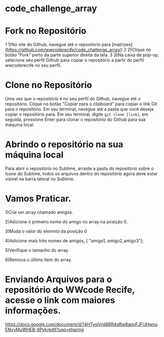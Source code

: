 # code_challenge_array

# Fork no Repositório

1 1)No site do Github, navegue até o repositório para [matrizes] (https://github.com/wwcoderecife/code_challenge_array/)
2 2)Clique no botão "Fork" perto da parte superior direita da tela.
3 3)Na caixa de pop-up, selecione seu perfil Github para copiar o repositório a partir do perfil wwcoderecife no seu perfil.


# Clone no Repositório

 Uma vez que o repositório é no seu perfil do Github, navegue até o repositório.
 Clique no botão "Copiar para o clipboard" para copiar o link Git para o repositório.
 Em seu terminal, navegue até a pasta que você deseja copiar o repositório para.
 Em seu terminal, digite `git clone [link]`, em seguida, pressione Enter para clonar o repositório do Github para sua máquina local.
 
 # Abrindo o repositório na sua máquina local
 
   Para abrir o repositório no Sublime, arraste a pasta do repositório sobre o ícone do Sublime, todos os arquivos dentro do repositório agora deve estar visível na barra lateral no Sublime.
  
 # Vamos Praticar.
  
1)Crie um array chamado amigos.

2)Adicione o primeiro nome do amigo no array na posiçāo 0.

3)Muda o valor do elemnto da posiçāo 0

4)Adicione mais três nomes de amigos, [ "amigo1, amigo2,amigo3"];

5)Verifique o tamanho do array.

6)Remova o último item do array.


 # Enviando Arquivos para o repositório do WWcode Recife, acesse o link com maiores informações.
  
  https://docs.google.com/document/d/14HTyslVrd8BR4qRw8aqvFJFUHwnuENvyMuWHEB-8Pvk/edit?usp=sharing



 
 
 
  
